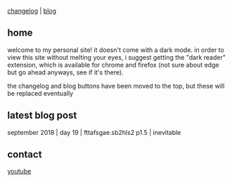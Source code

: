 [changelog](https://rustmotherboard.github.io/changelog) | [blog](https://rustmotherboard.github.io/blog)

## home
welcome to my personal site! it doesn't come with a dark mode. in order to view this site without melting your eyes, i suggest getting the "dark reader" extension, which is available for chrome and firefox (not sure about edge but go ahead anyways, see if it's there).

the changelog and blog buttons have been moved to the top, but these will be replaced eventually

## latest blog post
september 2018 | day 19 | fttafsgae.sb2hls2 p1.5 | inevitable

## contact
[youtube](https://www.youtube.com/channel/UCsIo5NUwh_LsvnfE7OwKCmg)